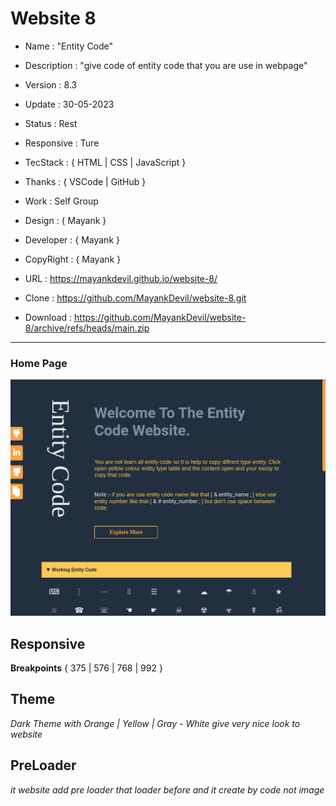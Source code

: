 # Website 8

- Name : "Entity Code"

- Description : "give code of entity code that you are use in webpage"

- Version : 8.3

- Update : 30-05-2023

- Status : Rest

- Responsive : Ture

- TecStack : { HTML | CSS | JavaScript }

- Thanks : { VSCode | GitHub }

- Work : Self Group

- Design : { Mayank }

- Developer : { Mayank }

- CopyRight : { Mayank }

- URL : https://mayankdevil.github.io/website-8/

- Clone : https://github.com/MayankDevil/website-8.git

- Download : https://github.com/MayankDevil/website-8/archive/refs/heads/main.zip

---

### Home Page

![Alt text](./data/EntityCode.png "HomePage")

## Responsive

**Breakpoints** { 375 | 576 | 768 | 992 }

## Theme

_Dark Theme with Orange | Yellow | Gray - White give very nice look to website_

## PreLoader

_it website add pre loader that loader before and it create by code not image_
